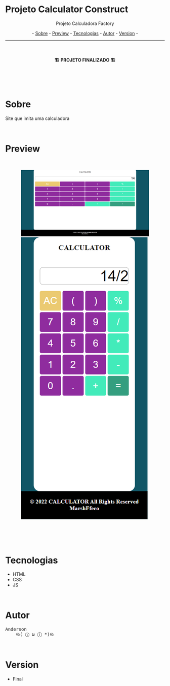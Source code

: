 # Projeto Calculator Construct

<p align="center">Projeto Calculadora Factory</p>

<p align="center"> -
  <a href="#sobre">Sobre</a> -
  <a href="#preview">Preview</a> -
  <a href="#tecnologias">Tecnologias</a> -
  <a href="#autor">Autor</a> -
  <a href="#version">Version</a> -
</p>

---

<br>

<h4 align="center">🏗️ PROJETO FINALIZADO 🏗️</h4>

<br>
<br>
<br>

# Sobre
<p >Site que imita uma calculadora</p>

<br>

# Preview
<div style="margin: 50px">
  <img  alt="Primeira tela" title="primeira tela" src="GitHub\c1.png"/>
  <img style=""  alt="Tela de cadastro" title="Tela de cadastro" src="GitHub\c2.png" />
</div>

<br>

# Tecnologias

 - HTML
 - CSS
 - JS
  
<br>

# Autor
<pre>
Anderson
    ଲ( ⓛ ω ⓛ *)ଲ
</pre>


<br>

# Version
- Final


